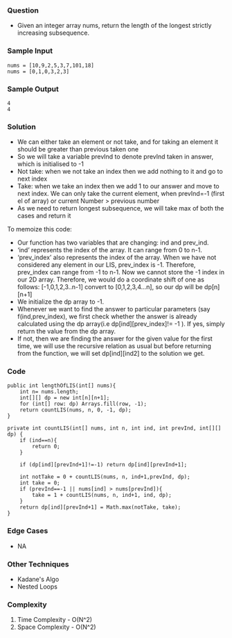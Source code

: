 ### Question
- Given an integer array nums, return the length of the longest strictly increasing
  subsequence.

### Sample Input
    nums = [10,9,2,5,3,7,101,18]
    nums = [0,1,0,3,2,3]

### Sample Output
    4
    4

### Solution
- We can either take an element or not take, and for taking an element it should be greater than previous taken one
- So we will take a variable prevInd to denote prevInd taken in answer, which is initialised to -1
- Not take: when we not take an index then we add nothing to it and go to next index
- Take: when we take an index then we add 1 to our answer and move to next index. We can only take the current element, when prevInd=-1 (first el of array) or current Number > previous number
- As we need to return longest subsequence, we will take max of both the cases and return it

To memoize this code:
- Our function has two variables that are changing: ind and prev_ind.
- ‘ind’ represents the index of the array. It can range from 0 to n-1. 
- ‘prev_index’ also represents the index of the array. When we have not considered any element in our LIS, prev_index is -1. Therefore, prev_index can range from -1 to n-1. Now we cannot store the -1 index in our 2D array. Therefore, we would do a coordinate shift of one as follows: [-1,0,1,2,3..n-1] convert to [0,1,2,3,4...n], so our dp will be dp[n][n+1]
- We initialize the dp array to -1. 
- Whenever we want to find the answer to particular parameters (say f(ind,prev_index), we first check whether the answer is already calculated using the dp array(i.e dp[ind][prev_index]!= -1 ). If yes, simply return the value from the dp array. 
- If not, then we are finding the answer for the given value for the first time, we will use the recursive relation as usual but before returning from the function, we will set dp[ind][ind2] to the solution we get.

### Code
    public int lengthOfLIS(int[] nums){
        int n= nums.length;
        int[][] dp = new int[n][n+1];
        for (int[] row: dp) Arrays.fill(row, -1);
        return countLIS(nums, n, 0, -1, dp);
    }

    private int countLIS(int[] nums, int n, int ind, int prevInd, int[][] dp) {
        if (ind==n){
            return 0;
        }

        if (dp[ind][prevInd+1]!=-1) return dp[ind][prevInd+1];

        int notTake = 0 + countLIS(nums, n, ind+1,prevInd, dp);
        int take = 0;
        if (prevInd==-1 || nums[ind] > nums[prevInd]){
            take = 1 + countLIS(nums, n, ind+1, ind, dp);
        }
        return dp[ind][prevInd+1] = Math.max(notTake, take);
    }

### Edge Cases
- NA

### Other Techniques
- Kadane's Algo
- Nested Loops

### Complexity
1. Time Complexity - O(N^2)
2. Space Complexity - O(N^2)